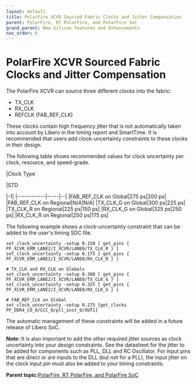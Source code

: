 ```yaml
---
layout: default
title: PolarFire XCVR Sourced Fabric Clocks and Jitter Compensation
parent: PolarFire, RT PolarFire, and PolarFire SoC
grand_parent: New Silicon Features and Enhancements
nav_order: 6
---
```

# PolarFire XCVR Sourced Fabric Clocks and Jitter Compensation

The PolarFire XCVR can source three different clocks into the fabric:

-   TX\_CLK
-   RX\_CLK
-   REFCLK \(FAB\_REF\_CLK\)

These clocks contain high frequency jitter that is not automatically taken into account by Libero in the timing report and SmartTime. It is recommended that users add clock-uncertainty constraints to these clocks in their design.

The following table shows recommended values for clock uncertainty per clock, resource, and speed-grade.

|Clock Type

|STD

|-1|
|------------|-----|--|
|FAB\_REF\_CLK on Global|275 ps|200 ps|
|FAB\_REF\_CLK on Regional|N/A|N/A|
|TX\_CLK\_G on Global|300 ps|225 ps|
|TX\_CLK\_R on Regional|225 ps|150 ps|
|RX\_CLK\_G on Global|325 ps|250 ps|
|RX\_CLK\_R on Regional|250 ps|175 ps|

The following example shows a clock-uncertainty constraint that can be added to the user's timing SDC file.

```
set_clock_uncertainty -setup 0.150 [ get_pins { PF_XCVR_ERM_LANE2/I_XCVR/LANE0/TX_CLK_R } ]
set_clock_uncertainty -setup 0.175 [ get_pins { PF_XCVR_ERM_LANE2/I_XCVR/LANE0/RX_CLK_R } ]

# TX_CLK and RX_CLK on Globals
set_clock_uncertainty -setup 0.300 [ get_pins { PF_XCVR_ERM_LANE2/I_XCVR/LANE0/TX_CLK_G } ]
set_clock_uncertainty -setup 0.325 [ get_pins { PF_XCVR_ERM_LANE2/I_XCVR/LANE0/RX_CLK_G } ]

# FAB_REF_CLK on Global
set_clock_uncertainty -setup 0.275 [get_clocks PF_DDR4_C0_0/CCC_0/pll_inst_0/OUT1]

```

The automatic management of these constraints will be added in a future release of Libero SoC.

**Note:** It is also important to add the other required jitter sources as clock uncertainty into your design constraints. See the datasheet for the jitter to be added for components such as PLL, DLL and RC Oscillator. For input pins that are direct or are inputs to the DLL \(but not for a PLL\), the input jitter on the clock input pin must also be added to your timing constraints.

**Parent topic:**[PolarFire, RT PolarFire, and PolarFire SoC](GUID-FD2E56AA-67B5-4642-BA0B-63904E515EA3.md)


